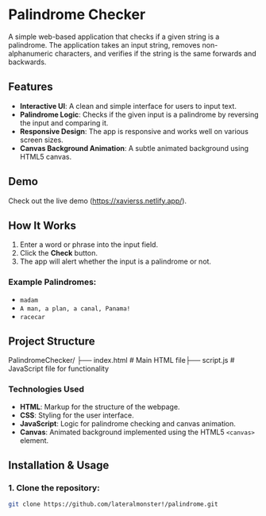 # Palindrome Checker

A simple web-based application that checks if a given string is a palindrome. The application takes an input string, removes non-alphanumeric characters, and verifies if the string is the same forwards and backwards.

## Features

- **Interactive UI**: A clean and simple interface for users to input text.
- **Palindrome Logic**: Checks if the given input is a palindrome by reversing the input and comparing it.
- **Responsive Design**: The app is responsive and works well on various screen sizes.
- **Canvas Background Animation**: A subtle animated background using HTML5 canvas.

## Demo

Check out the live demo (https://xavierss.netlify.app/).

## How It Works

1. Enter a word or phrase into the input field.
2. Click the **Check** button.
3. The app will alert whether the input is a palindrome or not.

### Example Palindromes:
- `madam`
- `A man, a plan, a canal, Panama!`
- `racecar`

## Project Structure
PalindromeChecker/ 
├── index.html # Main HTML file├── script.js # JavaScript file for functionality

### Technologies Used

- **HTML**: Markup for the structure of the webpage.
- **CSS**: Styling for the user interface.
- **JavaScript**: Logic for palindrome checking and canvas animation.
- **Canvas**: Animated background implemented using the HTML5 `<canvas>` element.

## Installation & Usage

### 1. Clone the repository:
```bash
git clone https://github.com/lateralmonster!/palindrome.git
